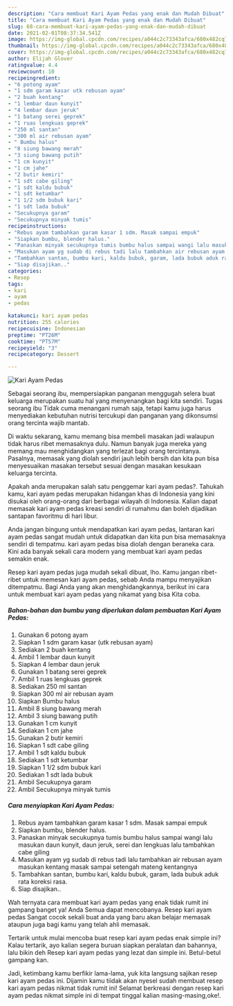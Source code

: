 ```yaml
---
description: "Cara membuat Kari Ayam Pedas yang enak dan Mudah Dibuat"
title: "Cara membuat Kari Ayam Pedas yang enak dan Mudah Dibuat"
slug: 68-cara-membuat-kari-ayam-pedas-yang-enak-dan-mudah-dibuat
date: 2021-02-01T08:37:34.541Z
image: https://img-global.cpcdn.com/recipes/a044c2c73343afca/680x482cq70/kari-ayam-pedas-foto-resep-utama.jpg
thumbnail: https://img-global.cpcdn.com/recipes/a044c2c73343afca/680x482cq70/kari-ayam-pedas-foto-resep-utama.jpg
cover: https://img-global.cpcdn.com/recipes/a044c2c73343afca/680x482cq70/kari-ayam-pedas-foto-resep-utama.jpg
author: Elijah Glover
ratingvalue: 4.4
reviewcount: 10
recipeingredient:
- "6 potong ayam"
- "1 sdm garam kasar utk rebusan ayam"
- "2 buah kentang"
- "1 lembar daun kunyit"
- "4 lembar daun jeruk"
- "1 batang serei geprek"
- "1 ruas lengkuas geprek"
- "250 ml santan"
- "300 ml air rebusan ayam"
- " Bumbu halus"
- "8 siung bawang merah"
- "3 siung bawang putih"
- "1 cm kunyit"
- "1 cm jahe"
- "2 butir kemiri"
- "1 sdt cabe giling"
- "1 sdt kaldu bubuk"
- "1 sdt ketumbar"
- "1 1/2 sdm bubuk kari"
- "1 sdt lada bubuk"
- "Secukupnya garam"
- "Secukupnya minyak tumis"
recipeinstructions:
- "Rebus ayam tambahkan garam kasar 1 sdm. Masak sampai empuk"
- "Siapkan bumbu, blender halus."
- "Panaskan minyak secukupnya tumis bumbu halus sampai wangi lalu masukan daun kunyit, daun jeruk, serei dan lengkuas lalu tambahkan cabe giling"
- "Masukan ayam yg sudab di rebus tadi lalu tambahkan air rebusan ayam masukan kentang masak sampai setengah mateng kentangnya"
- "Tambahkan santan, bumbu kari, kaldu bubuk, garam, lada bubuk aduk rata koreksi rasa."
- "Siap disajikan.."
categories:
- Resep
tags:
- kari
- ayam
- pedas

katakunci: kari ayam pedas 
nutrition: 255 calories
recipecuisine: Indonesian
preptime: "PT26M"
cooktime: "PT57M"
recipeyield: "3"
recipecategory: Dessert

---
```



![Kari Ayam Pedas](https://img-global.cpcdn.com/recipes/a044c2c73343afca/680x482cq70/kari-ayam-pedas-foto-resep-utama.jpg)

Sebagai seorang ibu, mempersiapkan panganan menggugah selera buat keluarga merupakan suatu hal yang menyenangkan bagi kita sendiri. Tugas seorang ibu Tidak cuma menangani rumah saja, tetapi kamu juga harus menyediakan kebutuhan nutrisi tercukupi dan panganan yang dikonsumsi orang tercinta wajib mantab.

Di waktu  sekarang, kamu memang bisa membeli masakan jadi walaupun tidak harus ribet memasaknya dulu. Namun banyak juga mereka yang memang mau menghidangkan yang terlezat bagi orang tercintanya. Pasalnya, memasak yang diolah sendiri jauh lebih bersih dan kita pun bisa menyesuaikan masakan tersebut sesuai dengan masakan kesukaan keluarga tercinta. 



Apakah anda merupakan salah satu penggemar kari ayam pedas?. Tahukah kamu, kari ayam pedas merupakan hidangan khas di Indonesia yang kini disukai oleh orang-orang dari berbagai wilayah di Indonesia. Kalian dapat memasak kari ayam pedas kreasi sendiri di rumahmu dan boleh dijadikan santapan favoritmu di hari libur.

Anda jangan bingung untuk mendapatkan kari ayam pedas, lantaran kari ayam pedas sangat mudah untuk didapatkan dan kita pun bisa memasaknya sendiri di tempatmu. kari ayam pedas bisa diolah dengan beraneka cara. Kini ada banyak sekali cara modern yang membuat kari ayam pedas semakin enak.

Resep kari ayam pedas juga mudah sekali dibuat, lho. Kamu jangan ribet-ribet untuk memesan kari ayam pedas, sebab Anda mampu menyajikan ditempatmu. Bagi Anda yang akan menghidangkannya, berikut ini cara untuk membuat kari ayam pedas yang nikamat yang bisa Kita coba.

<!--inarticleads1-->

##### Bahan-bahan dan bumbu yang diperlukan dalam pembuatan Kari Ayam Pedas:

1. Gunakan 6 potong ayam
1. Siapkan 1 sdm garam kasar (utk rebusan ayam)
1. Sediakan 2 buah kentang
1. Ambil 1 lembar daun kunyit
1. Siapkan 4 lembar daun jeruk
1. Gunakan 1 batang serei geprek
1. Ambil 1 ruas lengkuas geprek
1. Sediakan 250 ml santan
1. Siapkan 300 ml air rebusan ayam
1. Siapkan  Bumbu halus
1. Ambil 8 siung bawang merah
1. Ambil 3 siung bawang putih
1. Gunakan 1 cm kunyit
1. Sediakan 1 cm jahe
1. Gunakan 2 butir kemiri
1. Siapkan 1 sdt cabe giling
1. Ambil 1 sdt kaldu bubuk
1. Sediakan 1 sdt ketumbar
1. Siapkan 1 1/2 sdm bubuk kari
1. Sediakan 1 sdt lada bubuk
1. Ambil Secukupnya garam
1. Ambil Secukupnya minyak tumis




<!--inarticleads2-->

##### Cara menyiapkan Kari Ayam Pedas:

1. Rebus ayam tambahkan garam kasar 1 sdm. Masak sampai empuk
1. Siapkan bumbu, blender halus.
1. Panaskan minyak secukupnya tumis bumbu halus sampai wangi lalu masukan daun kunyit, daun jeruk, serei dan lengkuas lalu tambahkan cabe giling
1. Masukan ayam yg sudab di rebus tadi lalu tambahkan air rebusan ayam masukan kentang masak sampai setengah mateng kentangnya
1. Tambahkan santan, bumbu kari, kaldu bubuk, garam, lada bubuk aduk rata koreksi rasa.
1. Siap disajikan..




Wah ternyata cara membuat kari ayam pedas yang enak tidak rumit ini gampang banget ya! Anda Semua dapat mencobanya. Resep kari ayam pedas Sangat cocok sekali buat anda yang baru akan belajar memasak ataupun juga bagi kamu yang telah ahli memasak.

Tertarik untuk mulai mencoba buat resep kari ayam pedas enak simple ini? Kalau tertarik, ayo kalian segera buruan siapkan peralatan dan bahannya, lalu bikin deh Resep kari ayam pedas yang lezat dan simple ini. Betul-betul gampang kan. 

Jadi, ketimbang kamu berfikir lama-lama, yuk kita langsung sajikan resep kari ayam pedas ini. Dijamin kamu tiidak akan nyesel sudah membuat resep kari ayam pedas nikmat tidak rumit ini! Selamat berkreasi dengan resep kari ayam pedas nikmat simple ini di tempat tinggal kalian masing-masing,oke!.

